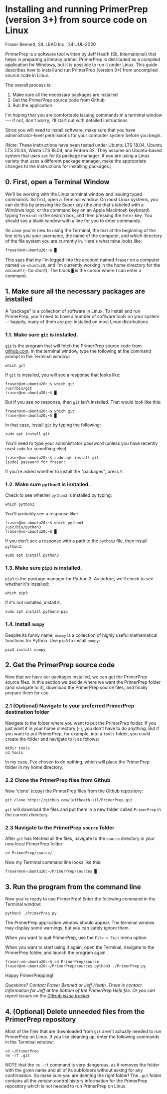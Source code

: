 ﻿# Installing and running PrimerPrep (version 3+) from source code on Linux
Fraser Bennett, SIL LEAD Inc., 24-JUL-2020

PrimerPrep is a software tool written by Jeff Heath (SIL International) that helps in preparing a literacy primer. PrimerPrep is distributed as a compiled application for Windows, but it is possible to run it under Linux. This guide describes how to install and run PrimerPrep (version 3+) from uncompiled source code in Linux.

The overall process is:

1. Make sure all the necessary packages are installed
2. Get the PrimerPrep source code from Github
3. Run the application

I'm hoping that you are comfortable issuing commands in a terminal window --- if not, don't worry, I'll start out with detailed instructions.

Since you will need to install software, make sure that you have administrator-level permissions for your computer system before you begin.

(Note: These instructions have been tested under Ubuntu LTS 18.04, Ubuntu LTS 20.04, Wasta LTS 18.04, and Fedora 32. They assume an Ubuntu-based system that uses `apt` for its package manager; if you are using a Linux variety that uses a different package manager, make the appropriate changes to the instructions for installing packages.)

## 0. First, open a Terminal Window

We'll be working with the Linux terminal window and issuing typed commands. So first, open a Terminal window. On most Linux systems, you can do this by pressing the Super key (the one that's labeled with a Windows logo, or the command key on an Apple Macintosh keyboard) typing `Terminal` in the search box, and then pressing the `Enter` key.  You should see a blank window with a line for you to enter commands.

(In case you're new to using the Terminal, the text at the beginning of the line tells you your username, the name of the computer, and which directory of the file system you are currently in. Here's what mine looks like:

```bash
fraser@vm-ubuntu20:~$ █
```
This says that my I'm logged into the account named `fraser` on a computer named `vm-ubuntu20`, and I'm currently working in the home directory for the account (`~` for short). The block `█` is the cursor where I can enter a command.

## 1. Make sure all the necessary packages are installed

A "package" is a collection of software in Linux. To install and run PrimerPrep, you'll need to have a number of software tools on your system -- happily, many of them are pre-installed on most Linux distributions.

### 1.1. Make sure `git` is installed.

[`git`](https://git-scm.com) is the program that will fetch the PrimerPrep source code from [github.com](https://github.com). In the terminal window, type the following at the command prompt in the Terminal window:
```
which git
```
If `git` is installed, you will see a response that looks like:
```
fraser@vm-ubuntu20:~$ which git
/usr/bin/git
fraser@vm-ubuntu20:~$ █
```
But if you see no response, then `git` isn't installed. That would look like this: 
```
fraser@vm-ubuntu20:~$ which git
fraser@vm-ubuntu20:~$ █
```
In that case, install `git` by typing the following:
```
sudo apt install git
```
You'll need to type your administrator password (unless you have recently used `sudo` for something else).
```
fraser@vm-ubuntu20:~$ sudo apt install git
[sudo] password for fraser:
```
If you're asked whether to install the "packages", press `Y`.

### 1.2. Make sure `python3` is installed.

Check to see whether `python3` is installed by typing:
```
which python3
```
You'll probably see a response like:
```
fraser@vm-ubuntu20:~$ which python3 
/usr/bin/python3
fraser@vm-ubuntu20:~$ █
```
If you don't see a response with a path to the `python3` file, then install `python3`:
```
sudo apt install python3
```

### 1.3. Make sure `pip3` is installed.

`pip3` is the package manager for Python 3. As before, we'll check to see whether it's installed:
```
which pip3
```
If it's not installed, install it:
```
sudo apt install python3-pip
```

### 1.4. Install `numpy`

Despite its funny name, `numpy` is a collection of highly useful mathematical functions for Python. Use `pip3` to install `numpy`:
```
pip3 install numpy
```

## 2. Get the PrimerPrep source code

Now that we have our packages installed, we can get the PrimerPrep source files. In this section we decide where we want the PrimerPrep folder (and navigate to it), download the PrimerPrep source files, and finally prepare them for use.

### 2.1 (Optional) Navigate to your preferred PrimerPrep destination folder

Navigate to the folder where you want to put the PrimerPrep folder. If you just want it in your home directory (`~`), you don't have to do anything. But if you want to put PrimerPrep, for example, into a `tools` folder, you could create the folder and navigate to it as follows:
```
mkdir tools
cd tools
```
In my case, I've chosen to do nothing, which will place the PrimerPrep folder in my home directory.

### 2.2 Clone the PrimerPrep files from Github

Now 'clone' (copy) the PrimerPrep files from the Github repository:
```
git clone https://github.com/jeffheath-sil/PrimerPrep.git
```
`git` will download the files and put them in a new folder called `PrimerPrep` in the current directory.

### 2.3 Navigate to the PrimerPrep `source` folder

After `git` has fetched all the files, navigate to the `source` directory in your new local PrimerPrep folder:

```
cd PrimerPrep/source/
```
Now my Terminal command line looks like this:
```
fraser@vm-ubuntu20:~/PrimerPrep/source$ █
```

## 3. Run the program from the command line

Now you're ready to use PrimerPrep! Enter the following command in the Terminal window:
```
python3 ./PrimerPrep.py
```
The PrimerPrep application window should appear. The terminal window may display some warnings, but you can safely ignore them.

When you want to quit PrimerPrep, use the `File > Exit` menu option.

When you want to start using it again, open the Terminal, navigate to the PrimerPrep folder, and launch the program again.

```
fraser~vm-ubuntu20:~$ cd PrimerPrep/source
fraser@vm-ubuntu20:~/PrimerPrep/source$ python3 ./PrimerPrep.py
```

Happy PrimerPrepping!

*Questions? Contact Fraser Bennett or Jeff Heath. There is contact information for Jeff at the bottom of the PrimerPrep Help file.
Or you can report issues on the [GitHub issue tracker](https://github.com/jeffheath-sil/PrimerPrep/issues)*

## 4. (Optional) Delete unneeded files from the PrimerPrep repository

Most of the files that are downloaded from `git` aren't actually needed to run PrimerPrep on Linux. If you like cleaning up, enter the following commands in the Terminal window:
```
cd ~/PrimerPrep
rm -rf .git
```
NOTE that the `rm -rf` command is very dangerous, as it removes the folder with the given name and all of its subfolders without asking for any confirmation. So make sure you are deleting the right folder! The `.git` folder contains all the version control history information for the PrimerPrep repository which is not needed to run PrimerPrep on Linux.

